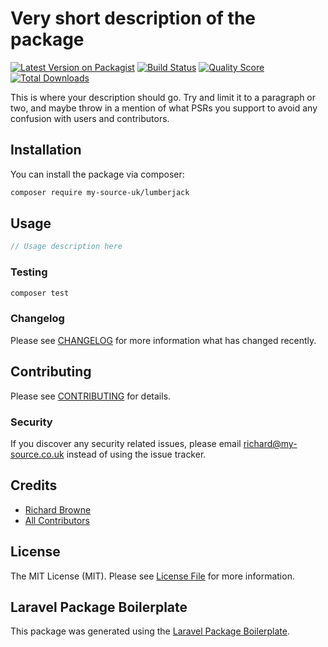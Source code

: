 # Very short description of the package

[![Latest Version on Packagist](https://img.shields.io/packagist/v/my-source/lumberjack.svg?style=flat-square)](https://packagist.org/packages/my-source/lumberjack)
[![Build Status](https://img.shields.io/travis/my-source/lumberjack/master.svg?style=flat-square)](https://travis-ci.org/my-source/lumberjack)
[![Quality Score](https://img.shields.io/scrutinizer/g/my-source/lumberjack.svg?style=flat-square)](https://scrutinizer-ci.com/g/my-source/lumberjack)
[![Total Downloads](https://img.shields.io/packagist/dt/my-source/lumberjack.svg?style=flat-square)](https://packagist.org/packages/my-source/lumberjack)

This is where your description should go. Try and limit it to a paragraph or two, and maybe throw in a mention of what PSRs you support to avoid any confusion with users and contributors.

## Installation

You can install the package via composer:

```bash
composer require my-source-uk/lumberjack
```

## Usage

``` php
// Usage description here
```

### Testing

``` bash
composer test
```

### Changelog

Please see [CHANGELOG](CHANGELOG.md) for more information what has changed recently.

## Contributing

Please see [CONTRIBUTING](CONTRIBUTING.md) for details.

### Security

If you discover any security related issues, please email richard@my-source.co.uk instead of using the issue tracker.

## Credits

- [Richard Browne](https://github.com/my-source)
- [All Contributors](../../contributors)

## License

The MIT License (MIT). Please see [License File](LICENSE.md) for more information.

## Laravel Package Boilerplate

This package was generated using the [Laravel Package Boilerplate](https://laravelpackageboilerplate.com).
